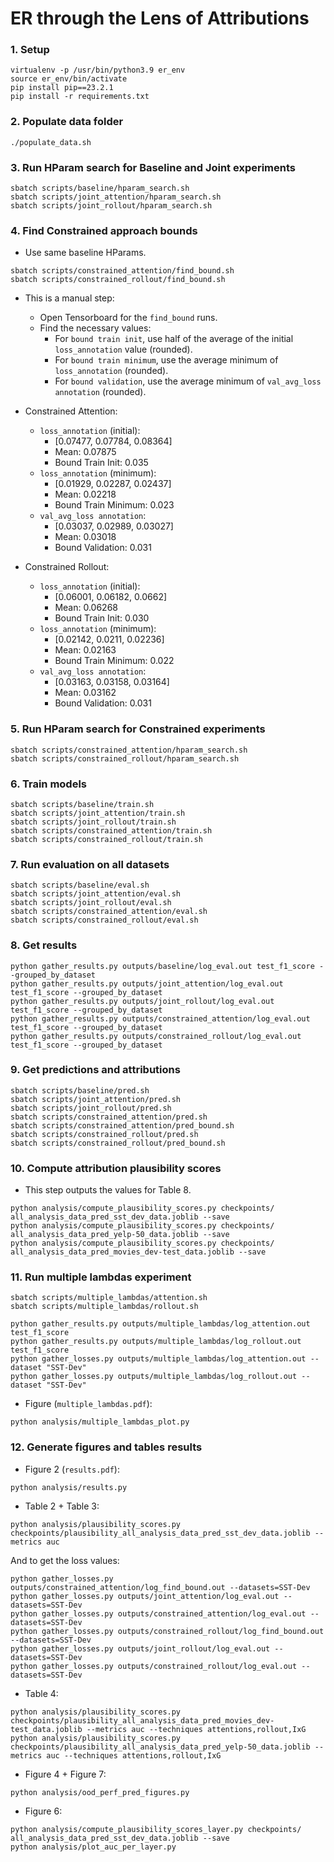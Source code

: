 # ER through the Lens of Attributions

### 1. Setup

```
virtualenv -p /usr/bin/python3.9 er_env
source er_env/bin/activate
pip install pip==23.2.1
pip install -r requirements.txt
```

### 2. Populate data folder

```
./populate_data.sh
```

### 3. Run HParam search for Baseline and Joint experiments

```
sbatch scripts/baseline/hparam_search.sh
sbatch scripts/joint_attention/hparam_search.sh
sbatch scripts/joint_rollout/hparam_search.sh
```

### 4. Find Constrained approach bounds

- Use same baseline HParams.

```
sbatch scripts/constrained_attention/find_bound.sh
sbatch scripts/constrained_rollout/find_bound.sh
```

- This is a manual step:
    - Open Tensorboard for the `find_bound` runs.
    - Find the necessary values:
        - For `bound train init`, use half of the average of the initial `loss_annotation` value (rounded).
        - For `bound train minimum`, use the average minimum of `loss_annotation` (rounded).
        - For `bound validation`, use the average minimum of `val_avg_loss annotation` (rounded).

- Constrained Attention:
    - `loss_annotation` (initial):
        - [0.07477, 0.07784, 0.08364]
        - Mean: 0.07875
        - Bound Train Init: 0.035
    - `loss_annotation` (minimum):
        - [0.01929, 0.02287, 0.02437]
        - Mean: 0.02218
        - Bound Train Minimum: 0.023
    - `val_avg_loss annotation`:
        - [0.03037, 0.02989, 0.03027]
        - Mean: 0.03018
        - Bound Validation: 0.031

- Constrained Rollout:
    - `loss_annotation` (initial):
        - [0.06001, 0.06182, 0.0662]
        - Mean: 0.06268
        - Bound Train Init: 0.030
    - `loss_annotation` (minimum):
        - [0.02142, 0.0211, 0.02236]
        - Mean: 0.02163
        - Bound Train Minimum: 0.022
    - `val_avg_loss annotation`:
        - [0.03163, 0.03158, 0.03164]
        - Mean: 0.03162
        - Bound Validation: 0.031

### 5. Run HParam search for Constrained experiments

```
sbatch scripts/constrained_attention/hparam_search.sh
sbatch scripts/constrained_rollout/hparam_search.sh
```

### 6. Train models

```
sbatch scripts/baseline/train.sh
sbatch scripts/joint_attention/train.sh
sbatch scripts/joint_rollout/train.sh
sbatch scripts/constrained_attention/train.sh
sbatch scripts/constrained_rollout/train.sh
``` 

### 7. Run evaluation on all datasets

```
sbatch scripts/baseline/eval.sh
sbatch scripts/joint_attention/eval.sh
sbatch scripts/joint_rollout/eval.sh
sbatch scripts/constrained_attention/eval.sh
sbatch scripts/constrained_rollout/eval.sh
```

### 8. Get results

```
python gather_results.py outputs/baseline/log_eval.out test_f1_score --grouped_by_dataset
python gather_results.py outputs/joint_attention/log_eval.out test_f1_score --grouped_by_dataset
python gather_results.py outputs/joint_rollout/log_eval.out test_f1_score --grouped_by_dataset
python gather_results.py outputs/constrained_attention/log_eval.out test_f1_score --grouped_by_dataset
python gather_results.py outputs/constrained_rollout/log_eval.out test_f1_score --grouped_by_dataset
```

### 9. Get predictions and attributions

```
sbatch scripts/baseline/pred.sh
sbatch scripts/joint_attention/pred.sh
sbatch scripts/joint_rollout/pred.sh
sbatch scripts/constrained_attention/pred.sh
sbatch scripts/constrained_attention/pred_bound.sh
sbatch scripts/constrained_rollout/pred.sh
sbatch scripts/constrained_rollout/pred_bound.sh
```

### 10. Compute attribution plausibility scores

- This step outputs the values for Table 8.

```
python analysis/compute_plausibility_scores.py checkpoints/ all_analysis_data_pred_sst_dev_data.joblib --save
python analysis/compute_plausibility_scores.py checkpoints/ all_analysis_data_pred_yelp-50_data.joblib --save
python analysis/compute_plausibility_scores.py checkpoints/ all_analysis_data_pred_movies_dev-test_data.joblib --save
```

### 11. Run multiple lambdas experiment

```
sbatch scripts/multiple_lambdas/attention.sh
sbatch scripts/multiple_lambdas/rollout.sh
```

```
python gather_results.py outputs/multiple_lambdas/log_attention.out test_f1_score
python gather_results.py outputs/multiple_lambdas/log_rollout.out test_f1_score
python gather_losses.py outputs/multiple_lambdas/log_attention.out --dataset "SST-Dev"
python gather_losses.py outputs/multiple_lambdas/log_rollout.out --dataset "SST-Dev"
```

- Figure (`multiple_lambdas.pdf`):

```
python analysis/multiple_lambdas_plot.py
```

### 12. Generate figures and tables results

- Figure 2 (`results.pdf`):

```
python analysis/results.py
```

- Table 2 + Table 3:

```
python analysis/plausibility_scores.py checkpoints/plausibility_all_analysis_data_pred_sst_dev_data.joblib --metrics auc
```

And to get the loss values:

```
python gather_losses.py outputs/constrained_attention/log_find_bound.out --datasets=SST-Dev
python gather_losses.py outputs/joint_attention/log_eval.out --datasets=SST-Dev
python gather_losses.py outputs/constrained_attention/log_eval.out --datasets=SST-Dev
python gather_losses.py outputs/constrained_rollout/log_find_bound.out --datasets=SST-Dev
python gather_losses.py outputs/joint_rollout/log_eval.out --datasets=SST-Dev
python gather_losses.py outputs/constrained_rollout/log_eval.out --datasets=SST-Dev
```

- Table 4:

```
python analysis/plausibility_scores.py checkpoints/plausibility_all_analysis_data_pred_movies_dev-test_data.joblib --metrics auc --techniques attentions,rollout,IxG
python analysis/plausibility_scores.py checkpoints/plausibility_all_analysis_data_pred_yelp-50_data.joblib --metrics auc --techniques attentions,rollout,IxG
```

- Figure 4 + Figure 7:

```
python analysis/ood_perf_pred_figures.py
```

- Figure 6:

```
python analysis/compute_plausibility_scores_layer.py checkpoints/ all_analysis_data_pred_sst_dev_data.joblib --save
python analysis/plot_auc_per_layer.py
```
